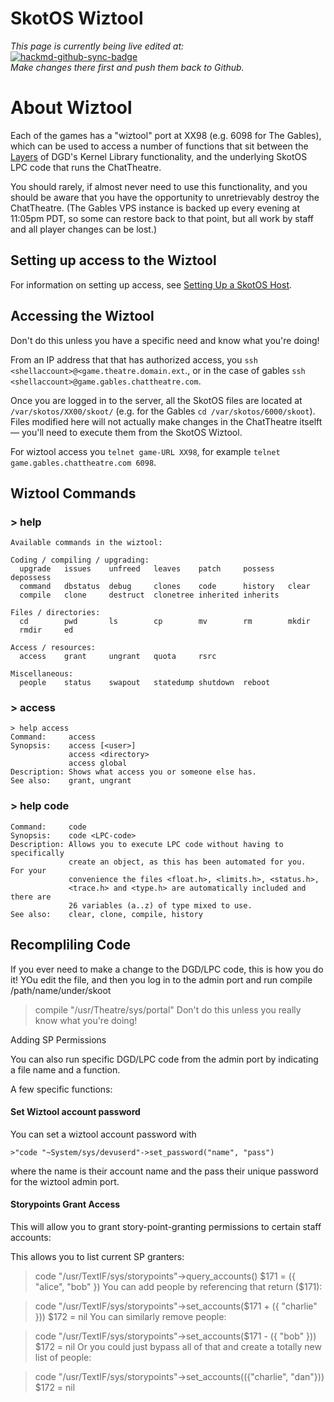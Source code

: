 # SkotOS Wiztool

*This page is currently being live edited at:</br>*
[![hackmd-github-sync-badge](https://hackmd.io/74QwMEbtSWWYcgm97_MDww/badge)](https://hackmd.io/74QwMEbtSWWYcgm97_MDww)
</br>
*Make changes there first and push them back to Github.*

# About Wiztool

Each of the games has a "wiztool" port at XX98 (e.g. 6098 for The Gables), which can be used to access a number of functions that sit between the [Layers](./Layers.md) of DGD's Kernel Library functionality, and the underlying SkotOS LPC code that runs the ChatTheatre.

You should rarely, if almost never need to use this functionality, and you should be aware that you have the opportunity to unretrievably destroy the ChatTheatre. (The Gables VPS instance is backed up every evening at 11:05pm PDT, so some can restore back to that point, but all work by staff and all player changes can be lost.)

## Setting up access to the Wiztool

For information on setting up access, see [Setting Up a SkotOS Host]().

## Accessing the Wiztool

Don't do this unless you have a specific need and know what you're doing!

From an IP address that that has authorized access, you `ssh <shellaccount>@<game.theatre.domain.ext`., or in the case of gables `ssh <shellaccount>@game.gables.chattheatre.com`.

Once you are logged in to the server, all the SkotOS files are located at `/var/skotos/XX00/skoot/` (e.g. for the Gables `cd /var/skotos/6000/skoot`). Files modified here will not actually make changes in the ChatTheatre itselft — you'll need to execute them from the SkotOS Wiztool.

For wiztool access you `telnet game-URL XX98`, for example `telnet game.gables.chattheatre.com 6098`.


## Wiztool Commands

### > help

```
Available commands in the wiztool:

Coding / compiling / upgrading:
  upgrade   issues    unfreed   leaves    patch     possess   depossess
  command   dbstatus  debug     clones    code      history   clear
  compile   clone     destruct  clonetree inherited inherits

Files / directories:
  cd        pwd       ls        cp        mv        rm        mkdir
  rmdir     ed

Access / resources:
  access    grant     ungrant   quota     rsrc

Miscellaneous:
  people    status    swapout   statedump shutdown  reboot

````
### > access
```
> help access
Command:     access
Synopsis:    access [<user>]
             access <directory>
             access global
Description: Shows what access you or someone else has.
See also:    grant, ungrant
```

### > help code

```
Command:     code
Synopsis:    code <LPC-code>
Description: Allows you to execute LPC code without having to specifically
             create an object, as this has been automated for you.  For your
             convenience the files <float.h>, <limits.h>, <status.h>,
             <trace.h> and <type.h> are automatically included and there are
             26 variables (a..z) of type mixed to use.
See also:    clear, clone, compile, history
```


## Recompliling Code

If you ever need to make a change to the DGD/LPC code, this is how you do it! YOu edit the file, and then you log in to the admin port and run compile /path/name/under/skoot

> compile "/usr/Theatre/sys/portal"
Don't do this unless you really know what you're doing!

Adding SP Permissions

You can also run specific DGD/LPC code from the admin port by indicating a file name and a function.

A few specific functions:

#### Set Wiztool account password

You can set a wiztool account password with
```
>"code "~System/sys/devuserd"->set_password("name", "pass")
```
where the name is their account name and the pass their unique password for the wiztool admin port.

#### Storypoints Grant Access

This will allow you to grant story-point-granting permissions to certain staff accounts:

This allows you to list current SP granters:

> code "/usr/TextIF/sys/storypoints"->query_accounts() 
$171 = ({ "alice", "bob" })
You can add people by referencing that return ($171):

> code "/usr/TextIF/sys/storypoints"->set_accounts($171 + ({ "charlie" }))
$172 = nil
You can similarly remove people:

> code "/usr/TextIF/sys/storypoints"->set_accounts($171 - ({ "bob" }))
$172 = nil
Or you could just bypass all of that and create a totally new list of people:

> code "/usr/TextIF/sys/storypoints"->set_accounts(({"charlie", "dan"}))
$172 = nil


